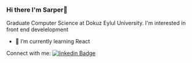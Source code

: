 ### Hi there I'm Sarper👋

 Graduate Computer Science at Dokuz Eylul University.
 I'm interested in front end develelopment
- 🌱 I’m currently learning React


Connect with me:
[![linkedin Badge](https://img.shields.io/badge/-linkedin-000?style=quare&labelColor=000&logo=linkedin&logoColor=white&link=link)](https://www.linkedin.com/in/sarpergulfirat/) 
